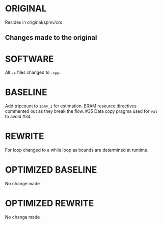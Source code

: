 # ORIGINAL
Resides in original/spmv/crs

## Changes made to the original

# SOFTWARE
All `.c` files changed to `.cpp`.

# BASELINE
Add tripcount to `spmv_2` for estimation.
BRAM resource directives commented out as they break the flow. #35
Data copy pragma used for `val` to avoid #34.

# REWRITE
For loop changed to a while loop as bounds are determined at runtime.

# OPTIMIZED BASELINE
No change made

# OPTIMIZED REWRITE
No change made
